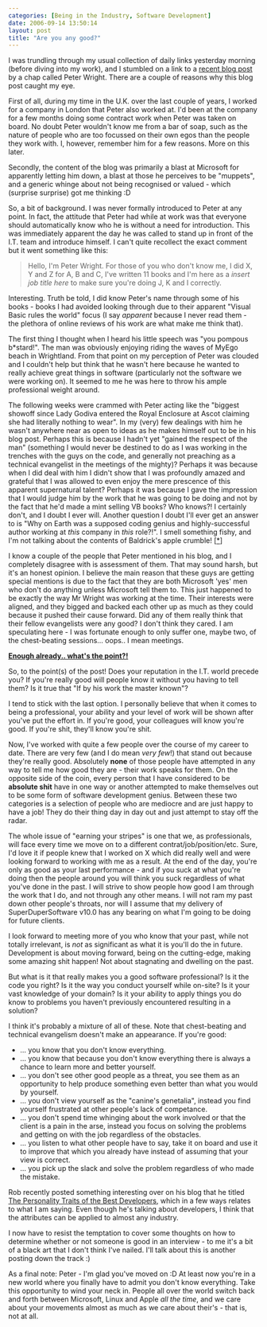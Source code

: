 ```yaml
---
categories: [Being in the Industry, Software Development]
date: 2006-09-14 13:50:14
layout: post
title: "Are you any good?"
---
```

I was trundling through my usual collection of daily links yesterday morning (before diving into my work), and I stumbled on a link to a <a href="http://peterwright.blogspot.com/2006/09/good-bye-microsoft-pete-has-now-left.html" target="_blank" title=" Strange new worlds, and programming languages...">recent blog post</a> by a chap called Peter Wright. There are a couple of reasons why this blog post caught my eye.

First of all, during my time in the U.K. over the last couple of years, I worked for a company in London that Peter also worked at. I'd been at the company for a few months doing some contract work when Peter was taken on board. No doubt Peter wouldn't know me from a bar of soap, such as the nature of people who are too focussed on their own egos than the people they work with. I, however, remember him for a few reasons. More on this later.

Secondly, the content of the blog was primarily a blast at Microsoft for apparently letting him down, a blast at those he perceives to be "muppets", and a generic whinge about not being recognised or valued - which (surprise surprise) got me thinking :D

So, a bit of background. I was never formally introduced to Peter at any point. In fact, the attitude that Peter had while at work was that everyone should automatically know who he is without a need for introduction. This was immediately apparent the day he was called to stand up in front of the I.T. team and introduce himself.  I can't quite recollect the exact comment but it went something like this:<blockquote>Hello, I'm Peter Wright.  For those of you who don't know me, I did X, Y and Z for A, B and C, I've written 11 books and I'm here as a *insert job title here* to make sure you're doing J, K and I correctly.</blockquote>Interesting. Truth be told, I did know Peter's name through some of his books - books I had avoided looking through due to their apparent "Visual Basic rules the world" focus (I say <em>apparent</em> because I never read them - the plethora of online reviews of his work are what make me think that).

The first thing I thought when I heard his little speech was "you pompous b*stard!". The man was obviously enjoying riding the waves of MyEgo beach in Wrightland. From that point on my perception of Peter was clouded and I couldn't help but think that he wasn't here because he wanted to really achieve great things in software (particularly not the software we were working on). It seemed to me he was here to throw his ample professional weight around.

The following weeks were crammed with Peter acting like the "biggest showoff since Lady Godiva entered the Royal Enclosure at Ascot claiming she had literally nothing to wear". In my (very) few dealings with him he wasn't anywhere near as open to ideas as he makes himself out to be in his blog post. Perhaps this is because I hadn't yet "gained the respect of the man" (something I would never be destined to do as I was working in the trenches with the guys on the code, and generally not preaching as a technical evangelist in the meetings of the mighty)? Perhaps it was because when I did deal with him I didn't show that I was profoundly amazed and grateful that I was allowed to even enjoy the mere prescence of this apparent supernatural talent? Perhaps it was because I gave the impression that I would judge him by the work that he was going to be doing and not by the fact that he'd made a mint selling VB books? Who knows?! I certainly don't, and I doubt I ever will. Another question I doubt I'll ever get an answer to is "Why on Earth was a supposed coding genius and highly-successful author working at <em>this</em> company in <em>this</em> role?!". I smell something fishy, and I'm not talking about the contents of Baldrick's apple crumble! [<a href="http://www.imdb.com/title/tt0758160/quotes" title="I've always loved this Blackadder quote" target="_blank">*</a>]

I know a couple of the people that Peter mentioned in his blog, and I completely disagree with is assessment of them. That may sound harsh, but it's an honest opinion. I believe the main reason that these guys are getting special mentions is due to the fact that they are both Microsoft 'yes' men who don't do anything unless Microsoft tell them to. This just happened to be exactly the way Mr Wright was working at the time. Their interests were aligned, and they bigged and backed each other up as much as they could because it pushed their cause forward. Did any of them really think that their fellow evangelists were any good? I don't think they cared. I am speculating here - I was fortunate enough to only suffer one, maybe two, of the chest-beating sessions... oops.. I mean meetings.

<strong><u>Enough already.. what's the point?!</u></strong>

So, to the point(s) of the post! Does your reputation in the I.T. world precede you? If you're really good will people know it without you having to tell them? Is it true that "If by his work the master known"?

I tend to stick with the last option. I personally believe that when it comes to being a professional, your ability and your level of work will be shown after you've put the effort in. If you're good, your colleagues will know you're good. If you're shit, they'll know you're shit.

Now, I've worked with quite a few people over the course of my career to date. There are very few (and I do mean <em>very few</em>!) that stand out because they're really good. Absolutely <strong>none</strong> of those people have attempted in any way to tell me how good they are - their work speaks for them. On the opposite side of the coin, every person that I have considered to be <strong>absolute shit</strong> have in one way or another attempted to make themselves out to be some form of software development genius. Between these two categories is a selection of people who are mediocre and are just happy to have a job! They do their thing day in day out and just attempt to stay off the radar.

The whole issue of "earning your stripes" is one that we, as professionals, will face every time we move on to a different contrat/job/position/etc. Sure, I'd love it if people knew that I worked on X which did really well and were looking forward to working with me as a result. At the end of the day, you're only as good as your last performance - and if you suck at what you're doing then the people around you will think you suck regardless of what you've done in the past. I will strive to show people how good I am through the work that I do, and not through any other means. I will not ram my past down other people's throats, nor will I assume that my delivery of SuperDuperSoftware v10.0 has any bearing on what I'm going to be doing for future clients.

I look forward to meeting more of you who know that your past, while not totally irrelevant, is <em>not</em> as significant as what it is you'll do the in future. Development is about moving forward, being on the cutting-edge, making some amazing shit happen! Not about stagnating and dwelling on the past.

But what is it that really makes you a good software professional? Is it the code you right? Is it the way you conduct yourself while on-site? Is it your vast knowledge of your domain? Is it your ability to apply things you do know to problems you haven't previously encountered resulting in a solution?

I think it's probably a mixture of all of these. Note that chest-beating and technical evangelism doesn't make an appearance. If you're good:<ul>
<li>... you know that you don't know everything.</li>
<li>... you know that because you don't know everything there is always a chance to learn more and better yourself.</li>
<li>... you don't see other good people as a threat, you see them as an opportunity to help produce something even better than what you would by yourself.</li>
<li>... you don't view yourself as the "canine's genetalia", instead you find yourself frustrated at other people's lack of competance.</li>
<li>... you don't spend time whinging about the work involved or that the client is a pain in the arse, instead you focus on solving the problems and getting on with the job regardless of the obstacles.</li>
<li>... you listen to what other people have to say, take it on board and use it to improve that which you already have instead of assuming that your view is correct.</li>
<li>... you pick up the slack and solve the problem regardless of who made the mistake.</li></ul>Rob recently posted something interesting over on his blog that he titled <a href="http://www.softwarebyrob.com/articles/Personality_Traits_of_the_Best_Software_Developers.aspx" title="The Personality Traits of the Best Developers" target="_blank">The Personality Traits of the Best Developers</a>, which in a few ways relates to what I am saying.  Even though he's talking about developers, I think that the attributes can be applied to almost any industry.

I now have to resist the temptation to cover some thoughts on how to determine whether or not someone is good in an interview - to me it's a bit of a black art that I don't think I've nailed. I'll talk about this is another posting down the track :)

As a final note: Peter - I'm glad you've moved on :D At least now you're in a new world where you finally have to admit you don't know everything. Take this opportunity to wind your neck in. People all over the world switch back and forth between Microsoft, Linux and Apple <em>all the time</em>, and we care about your movements almost as much as we care about their's - that is, not at all.
